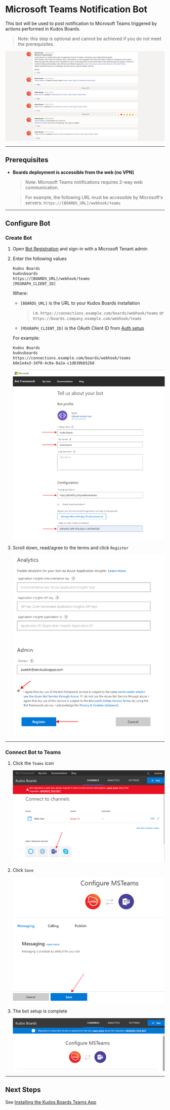 # Microsoft Teams Notification Bot

This bot will be used to post notification to Microsoft Teams triggered by actions performed in Kudos Boards.

> Note: this step is optional and cannot be achieved if you do not meet the prerequisites.

![Bot notifications](/assets/msgraph/teams/bot_conversations.png)

---

## Prerequisites

- **Boards deployment is accessible from the web (no VPN)**

  > Note: Microsoft Teams notifications requires 2-way web communication.

  > For example, the following URL must be accessible by Microsoft's servers: `https://[BOARDS_URL]/webhook/teams`

---

## Configure Bot

### Create Bot

1.  Open [Bot Registration](https://dev.botframework.com/bots/new) and sign-in with a Microsoft Tenant admin

1.  Enter the following values

        Kudos Boards
        kudosboards
        https://[BOARDS_URL]/webhook/teams
        [MSGRAPH_CLIENT_ID]

    Where:

    - `[BOARDS_URL]` is the URL to your Kudos Boards installation

        > i.e. `https://connections.example.com/boards/webhook/teams` or `https://boards.company.example.com/webhook/teams`

    - `[MSGRAPH_CLIENT_ID]` is the OAuth Client ID from [Auth setup](/boards/msgraph/auth/)

    For example:

        Kudos Boards
        kudosboards
        https://connections.example.com/boards/webhook/teams
        b0e1e4a3-3df0-4c0a-8a2a-c1d630bb52b8

    ![enter these values](/assets/msgraph/teams/bot1.png)

1. Scroll down, read/agree to the terms and click `Register`

   ![register](/assets/msgraph/teams/bot2.png)

---

### Connect Bot to Teams

1. Click the `Teams` icon

    ![click teams](/assets/msgraph/teams/bot3.png)

1. Click `Save`

    ![save](/assets/msgraph/teams/bot4.png)

1. The bot setup is complete

    ![save](/assets/msgraph/teams/bot5.png)

---

## Next Steps

See [Installing the Kudos Boards Teams App](/boards/msgraph/teams-on-prem/)
